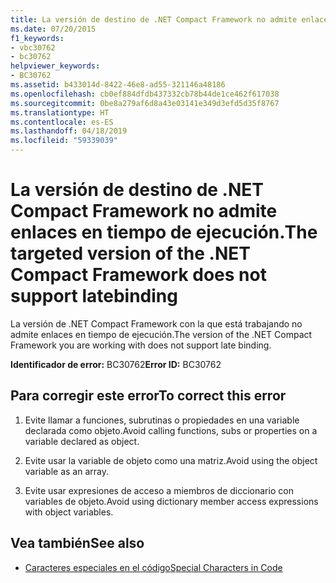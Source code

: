 ```yaml
---
title: La versión de destino de .NET Compact Framework no admite enlaces en tiempo de ejecución.
ms.date: 07/20/2015
f1_keywords:
- vbc30762
- bc30762
helpviewer_keywords:
- BC30762
ms.assetid: b433014d-8422-46e8-ad55-321146a48186
ms.openlocfilehash: cb0ef884dfdb437332cb78b44de1ce462f617038
ms.sourcegitcommit: 0be8a279af6d8a43e03141e349d3efd5d35f8767
ms.translationtype: HT
ms.contentlocale: es-ES
ms.lasthandoff: 04/18/2019
ms.locfileid: "59339039"
---
```

# <a name="the-targeted-version-of-the-net-compact-framework-does-not-support-latebinding"></a><span data-ttu-id="d866d-102">La versión de destino de .NET Compact Framework no admite enlaces en tiempo de ejecución.</span><span class="sxs-lookup"><span data-stu-id="d866d-102">The targeted version of the .NET Compact Framework does not support latebinding</span></span>
<span data-ttu-id="d866d-103">La versión de .NET Compact Framework con la que está trabajando no admite enlaces en tiempo de ejecución.</span><span class="sxs-lookup"><span data-stu-id="d866d-103">The version of the .NET Compact Framework you are working with does not support late binding.</span></span>  
  
 <span data-ttu-id="d866d-104">**Identificador de error:** BC30762</span><span class="sxs-lookup"><span data-stu-id="d866d-104">**Error ID:** BC30762</span></span>  
  
## <a name="to-correct-this-error"></a><span data-ttu-id="d866d-105">Para corregir este error</span><span class="sxs-lookup"><span data-stu-id="d866d-105">To correct this error</span></span>  
  
1. <span data-ttu-id="d866d-106">Evite llamar a funciones, subrutinas o propiedades en una variable declarada como objeto.</span><span class="sxs-lookup"><span data-stu-id="d866d-106">Avoid calling functions, subs or properties on a variable declared as object.</span></span>  
  
2. <span data-ttu-id="d866d-107">Evite usar la variable de objeto como una matriz.</span><span class="sxs-lookup"><span data-stu-id="d866d-107">Avoid using the object variable as an array.</span></span>  
  
3. <span data-ttu-id="d866d-108">Evite usar expresiones de acceso a miembros de diccionario con variables de objeto.</span><span class="sxs-lookup"><span data-stu-id="d866d-108">Avoid using dictionary member access expressions with object variables.</span></span>  
  
## <a name="see-also"></a><span data-ttu-id="d866d-109">Vea también</span><span class="sxs-lookup"><span data-stu-id="d866d-109">See also</span></span>

- [<span data-ttu-id="d866d-110">Caracteres especiales en el código</span><span class="sxs-lookup"><span data-stu-id="d866d-110">Special Characters in Code</span></span>](../../visual-basic/programming-guide/program-structure/special-characters-in-code.md)
